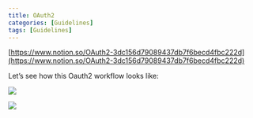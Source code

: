 ```yaml
---
title: OAuth2
categories: [Guidelines]
tags: [Guidelines]
---
```


[https://www.notion.so/OAuth2-3dc156d79089437db7f6becd4fbc222d](https://www.notion.so/OAuth2-3dc156d79089437db7f6becd4fbc222d)


Let’s see how this Oauth2 workflow looks like:


![](https://prod-files-secure.s3.us-west-2.amazonaws.com/9960fb2a-b75e-4bea-a8f9-b00925db1215/3bce41e0-99e8-4ebd-9701-e2bc9cbb79a2/Untitled.png?X-Amz-Algorithm=AWS4-HMAC-SHA256&X-Amz-Content-Sha256=UNSIGNED-PAYLOAD&X-Amz-Credential=ASIAZI2LB466SLFIACNH%2F20250626%2Fus-west-2%2Fs3%2Faws4_request&X-Amz-Date=20250626T202625Z&X-Amz-Expires=3600&X-Amz-Security-Token=IQoJb3JpZ2luX2VjEGwaCXVzLXdlc3QtMiJHMEUCIEI%2BWRbhR2NAKnEUYS4b6imDQeGtYWCZYgACN9bQX%2BOHAiEAuiTH5CxXjYkjyZfp%2BfOtEFCSEz21FytZT3Z2sOmz3SYq%2FwMIZRAAGgw2Mzc0MjMxODM4MDUiDIlZVccc6cmMFlWk7ircA3YS3hBhnEsPdUYLTRWHAe5hXtNZcbPRpAZKxUtFCUDxJ3PX6ahNqrqQtMuE5AbVtnZjwQWS3XNU%2FR%2BuWWQhOmazS9VQjXdp%2FXfAR9XE4H8ahL5EYDOO3aIJTGOBAwkcJbzXhyFYEuItqaX9gHQ56WcwMGZF6rJZ5dNotfAj3tXD5IYuXBKXr%2B25Drr2BGGykD1u7WYWy0KaDSigf4IwYyzHGIC43yUtvEo1dqYnJdN%2BPzXxXh%2BaMt5eiAGzJEG%2FNyo7jbEC4SBCW81dN1pGEWa65beabYuIyKiPHqejZOvMHGYsWvoyFIHpWgk3aeq0HnXCNRmghBh6r%2BjHE7bLZrj%2FKmnEeVYctD86LYdlXLPLeDpxRwAiZaO%2Bv2Iz7y7qh1qinar%2FF7FY6TdOz1TTs3vsMsRZzdsOGcQkNyqfmp1JHeFwhOFCkVFAYtJy0mIMU8mq299mGqrvxstey01yWhACvtM8BN9CimY%2BiI9Mi8lkn4JJPzLVxofC1SgO4%2FSnaHR2S1BxUZupJ7O46dPnTHe6QJiZgC%2F8DHFAJucy%2B4PCCrfxUjosrsZxRwiUI%2FNnLMKvs3oka2jjP67pYqhXBOmougS%2BG3KyWj97efjZI18FGr5DEpKV%2B1J26TKUMIzM9sIGOqUBMs%2FFHwwfBuF5has9pj314SLQHjGah4PVf9AI4ookRY2IPs%2F6e76vetW79h5ZJ7kBFpc6DhM2MyG8CDWbWKLhyDelhKz%2FWFjizNnzroRyKEHs0F8PSc4Ua%2FG3KJLW%2FaEt1JhelU%2Bwg%2BBLRhKOnjUD7DWw%2B1MQ4KGkjKCyF0MHsSwibCJJjaEO5HZ8D8OqLKgY11gbGKOKUeJoIoVuo%2F%2BM8lbOO6%2BY&X-Amz-Signature=6111536b17cab85ae4c80743f23a3b640536e55fa3890c1e7366b4ab86a77f21&X-Amz-SignedHeaders=host&x-amz-checksum-mode=ENABLED&x-id=GetObject)


![](https://prod-files-secure.s3.us-west-2.amazonaws.com/9960fb2a-b75e-4bea-a8f9-b00925db1215/27d32b66-de43-41de-80f7-7edb81d1190f/Untitled.png?X-Amz-Algorithm=AWS4-HMAC-SHA256&X-Amz-Content-Sha256=UNSIGNED-PAYLOAD&X-Amz-Credential=ASIAZI2LB466SLFIACNH%2F20250626%2Fus-west-2%2Fs3%2Faws4_request&X-Amz-Date=20250626T202626Z&X-Amz-Expires=3600&X-Amz-Security-Token=IQoJb3JpZ2luX2VjEGwaCXVzLXdlc3QtMiJHMEUCIEI%2BWRbhR2NAKnEUYS4b6imDQeGtYWCZYgACN9bQX%2BOHAiEAuiTH5CxXjYkjyZfp%2BfOtEFCSEz21FytZT3Z2sOmz3SYq%2FwMIZRAAGgw2Mzc0MjMxODM4MDUiDIlZVccc6cmMFlWk7ircA3YS3hBhnEsPdUYLTRWHAe5hXtNZcbPRpAZKxUtFCUDxJ3PX6ahNqrqQtMuE5AbVtnZjwQWS3XNU%2FR%2BuWWQhOmazS9VQjXdp%2FXfAR9XE4H8ahL5EYDOO3aIJTGOBAwkcJbzXhyFYEuItqaX9gHQ56WcwMGZF6rJZ5dNotfAj3tXD5IYuXBKXr%2B25Drr2BGGykD1u7WYWy0KaDSigf4IwYyzHGIC43yUtvEo1dqYnJdN%2BPzXxXh%2BaMt5eiAGzJEG%2FNyo7jbEC4SBCW81dN1pGEWa65beabYuIyKiPHqejZOvMHGYsWvoyFIHpWgk3aeq0HnXCNRmghBh6r%2BjHE7bLZrj%2FKmnEeVYctD86LYdlXLPLeDpxRwAiZaO%2Bv2Iz7y7qh1qinar%2FF7FY6TdOz1TTs3vsMsRZzdsOGcQkNyqfmp1JHeFwhOFCkVFAYtJy0mIMU8mq299mGqrvxstey01yWhACvtM8BN9CimY%2BiI9Mi8lkn4JJPzLVxofC1SgO4%2FSnaHR2S1BxUZupJ7O46dPnTHe6QJiZgC%2F8DHFAJucy%2B4PCCrfxUjosrsZxRwiUI%2FNnLMKvs3oka2jjP67pYqhXBOmougS%2BG3KyWj97efjZI18FGr5DEpKV%2B1J26TKUMIzM9sIGOqUBMs%2FFHwwfBuF5has9pj314SLQHjGah4PVf9AI4ookRY2IPs%2F6e76vetW79h5ZJ7kBFpc6DhM2MyG8CDWbWKLhyDelhKz%2FWFjizNnzroRyKEHs0F8PSc4Ua%2FG3KJLW%2FaEt1JhelU%2Bwg%2BBLRhKOnjUD7DWw%2B1MQ4KGkjKCyF0MHsSwibCJJjaEO5HZ8D8OqLKgY11gbGKOKUeJoIoVuo%2F%2BM8lbOO6%2BY&X-Amz-Signature=c541bed6b270da95c55b46ce8c56c9fdb250c1f5648ac39f3a035c5259d86639&X-Amz-SignedHeaders=host&x-amz-checksum-mode=ENABLED&x-id=GetObject)

